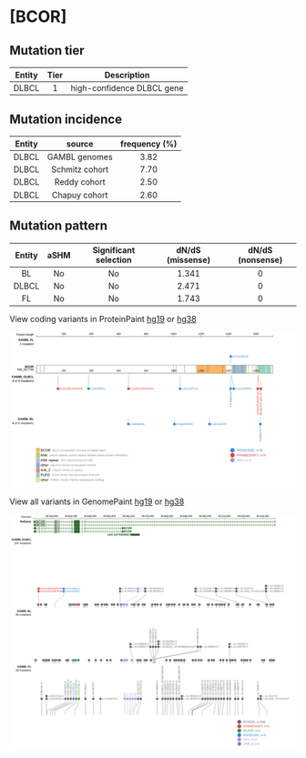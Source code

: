 # [BCOR]

## Mutation tier

|Entity|Tier|Description               |
|:------:|:----:|--------------------------|
|DLBCL |1   |high-confidence DLBCL gene|
## Mutation incidence

|Entity|source        |frequency (%)|
|:------:|:--------------:|:-------------:|
|DLBCL |GAMBL genomes |3.82         |
|DLBCL |Schmitz cohort|7.70         |
|DLBCL |Reddy cohort  |2.50         |
|DLBCL |Chapuy cohort |2.60         |

## Mutation pattern

|Entity|aSHM|Significant selection|dN/dS (missense)|dN/dS (nonsense)|
|:------:|:----:|:---------------------:|:----------------:|:----------------:|
|BL    |No  |No                   |1.341           |0               |
|DLBCL |No  |No                   |2.471           |0               |
|FL    |No  |No                   |1.743           |0               |




View coding variants in ProteinPaint [hg19](https://www.bcgsc.ca/downloads/morinlab/GAMBL/test/genes/BCOR_protein.html)  or [hg38](https://www.bcgsc.ca/downloads/morinlab/GAMBL/test/genes/BCOR_protein_hg38.html)

![image](images/proteinpaint/BCOR_NM_017745.svg)

View all variants in GenomePaint [hg19](https://www.bcgsc.ca/downloads/morinlab/GAMBL/test/genes/BCOR.html)  or [hg38](https://www.bcgsc.ca/downloads/morinlab/GAMBL/test/genes/BCOR_hg38.html)

![image](images/proteinpaint/BCOR.svg)
